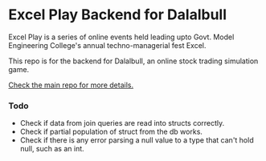 # Excel Play Backend for Dalalbull

Excel Play is a series of online events held leading upto Govt. Model Engineering College's annual techno-managerial fest Excel.

This repo is for the backend for Dalalbull, an online stock trading simulation game.

[Check the main repo for more details.](https://github.com/Excel-MEC/excelplay-backend-service)

### Todo

- Check if data from join queries are read into structs correctly.
- Check if partial population of struct from the db works.
- Check if there is any error parsing a null value to a type that can't hold null, such as an int.
